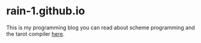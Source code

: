 # rain-1.github.io

This is my programming blog you can read about scheme programming and the tarot compiler [here](scheme).
